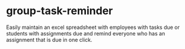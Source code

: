 # group-task-reminder
Easily maintain an excel spreadsheet with employees with tasks due or students with assignments due and remind everyone who has an assignment that is due in one click. 
